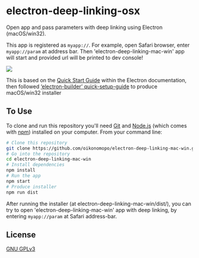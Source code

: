 # electron-deep-linking-osx


Open app and pass parameters with deep linking using Electron (macOS/win32).

This app is registered as ```myapp://```. For example, open Safari browser, enter ```myapp://param``` at address bar. Then 'electron-deep-linking-mac-win' app will start and provided url will be printed to dev console!


![](https://github.com/oikonomopo/electron-deep-linking-osx/blob/master/electron-deeplinking-osx-example.gif)


This is based on the [Quick Start Guide](http://electron.atom.io/docs/tutorial/quick-start) within the Electron documentation, then followed [‘electron-builder’ quick-setup-guide](https://github.com/electron-userland/electron-builder#quick-setup-guide) to produce macOS/win32 installer

## To Use

To clone and run this repository you'll need [Git](https://git-scm.com) and [Node.js](https://nodejs.org/en/download/) (which comes with [npm](http://npmjs.com)) installed on your computer. From your command line:

```bash
# Clone this repository
git clone https://github.com/oikonomopo/electron-deep-linking-mac-win.git
# Go into the repository
cd electron-deep-linking-mac-win
# Install dependencies
npm install
# Run the app
npm start
# Produce installer
npm run dist
```
After running the installer (at electron-deep-linking-mac-win/dist/), you can try to open 'electron-deep-linking-mac-win' app with deep linking, by entering ```myapp://param``` at Safari address-bar.

## License

[GNU GPLv3](LICENSE.md)
